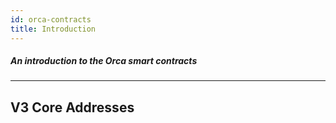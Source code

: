 ```yaml
---
id: orca-contracts
title: Introduction
---
```


##### An introduction to the Orca smart contracts

---
## V3 Core Addresses

